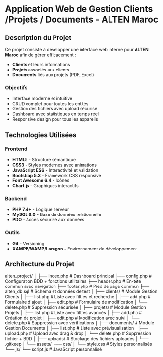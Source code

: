 # Application Web de Gestion Clients /Projets / Documents - ALTEN Maroc

## Description du Projet

Ce projet consiste à développer une interface web interne pour **ALTEN Maroc** afin de gérer efficacement :
- **Clients** et leurs informations
- **Projets** associés aux clients
- **Documents** liés aux projets (PDF, Excel)

### Objectifs
- Interface moderne et intuitive
- CRUD complet pour toutes les entités
- Gestion des fichiers avec upload sécurisé
- Dashboard avec statistiques en temps réel
- Responsive design pour tous les appareils

## Technologies Utilisées

### Frontend
- **HTML5** - Structure sémantique
- **CSS3** - Styles modernes avec animations
- **JavaScript ES6** - Interactivité et validation
- **Bootstrap 5.3** - Framework CSS responsive
- **Font Awesome 6.4** - Icônes
- **Chart.js** - Graphiques interactifs

### Backend
- **PHP 7.4+** - Logique serveur
- **MySQL 8.0** - Base de données relationnelle
- **PDO** - Accès sécurisé aux données

### Outils
- **Git** - Versioning
- **XAMPP/WAMP/Laragon** - Environnement de développement

## Architecture du Projet

alten_project/
│
├── index.php              # Dashboard principal
├── config.php             # Configuration BDD + fonctions utilitaires
├── header.php             # En-tête commun avec navigation
├── footer.php             # Pied de page commun
├── alten_db.sql           # Schema et données de test
│
├── clients/               # Module Gestion Clients
│   ├── list.php             # Liste avec filtres et recherche
│   ├── add.php              # Formulaire d'ajout
│   ├── edit.php             # Formulaire de modification
│   └── delete.php           # Suppression sécurisée
│
├── projets/               # Module Gestion Projets
│   ├── list.php             # Liste avec filtres avancés
│   ├── add.php              # Création de projet
│   ├── edit.php             # Modification avec suivi
│   └── delete.php           # Suppression avec vérifications
│
├── documents/             # Module Gestion Documents
│   ├── list.php             # Liste avec prévisualisation
│   ├── upload.php           # Upload avec drag & drop
│   └── delete.php           # Suppression fichier + BDD
│
├── uploads/               # Stockage des fichiers uploadés
│   └── .gitkeep
│
└── assets/
    ├── css/
    │   └── style.css         # Styles personnalisés
    └── js/
        └── script.js         # JavaScript personnalisé